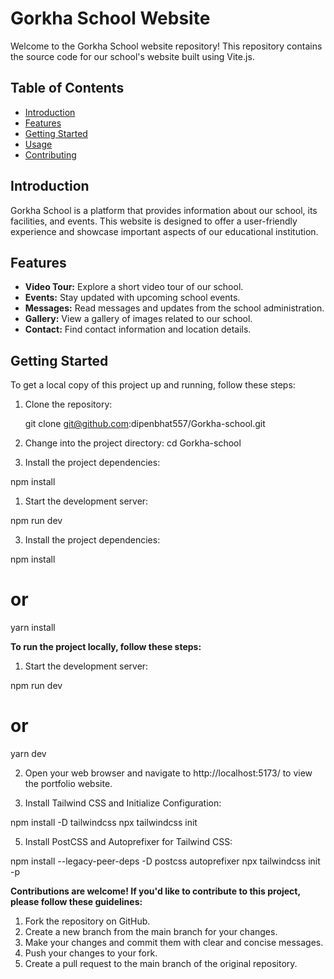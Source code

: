 # Gorkha School Website

Welcome to the Gorkha School website repository! This repository contains the source code for our school's website built using Vite.js.

## Table of Contents

- [Introduction](#introduction)
- [Features](#features)
- [Getting Started](#getting-started)
- [Usage](#usage)
- [Contributing](#contributing)

## Introduction

Gorkha School is a platform that provides information about our school, its facilities, and events. This website is designed to offer a user-friendly experience and showcase important aspects of our educational institution.

## Features

- **Video Tour:** Explore a short video tour of our school.
- **Events:** Stay updated with upcoming school events.
- **Messages:** Read messages and updates from the school administration.
- **Gallery:** View a gallery of images related to our school.
- **Contact:** Find contact information and location details.

## Getting Started

To get a local copy of this project up and running, follow these steps:

1. Clone the repository:

   git clone git@github.com:dipenbhat557/Gorkha-school.git

2. Change into the project directory:
   cd Gorkha-school

3. Install the project dependencies:

npm install

1. Start the development server:

npm run dev

3. Install the project dependencies:

npm install

# or

yarn install

<!-- Usage -->

**To run the project locally, follow these steps:**

1. Start the development server:

npm run dev

# or

yarn dev

2. Open your web browser and navigate to http://localhost:5173/ to view the portfolio website.

3. Install Tailwind CSS and Initialize Configuration:

npm install -D tailwindcss
npx tailwindcss init

<!-- These commands install Tailwind CSS as a development dependency and initialize its configuration. -->

5. Install PostCSS and Autoprefixer for Tailwind CSS:

npm install --legacy-peer-deps -D postcss autoprefixer
npx tailwindcss init -p

<!-- Contributing -->

**Contributions are welcome! If you'd like to contribute to this project, please follow these guidelines:**

1. Fork the repository on GitHub.
2. Create a new branch from the main branch for your changes.
3. Make your changes and commit them with clear and concise messages.
4. Push your changes to your fork.
5. Create a pull request to the main branch of the original repository.
